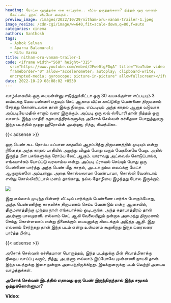 ```yaml
---
heading: ரோட்ல ஒருத்தங்க கை காட்றாங்க.. வீட்ல ஒருத்தங்களா? நித்தம் ஒரு வானம்
  லேட்டஸ்ட் ஹாட் வீடியோ வைரல்.
preview_image: /images/2022/10/29/nitham-oru-vanam-trailer-1.jpeg
image_resize: /cdn-cgi/image/w=640,fit=scale-down,q=80,f=auto
categories: cinema
authors: Santhosh
tags:
  - Ashok Selvan
  - Aparna Balamurali
  - Ritu Varma
title: nitham-oru-vanam-trailer-1
code: <iframe width="560" height="315"
  src="https://www.youtube.com/embed/JFwe0lgPDqA" title="YouTube video player"
  frameborder="0" allow="accelerometer; autoplay; clipboard-write;
  encrypted-media; gyroscope; picture-in-picture" allowfullscreen></iframe>
date: 2022-10-29 08:08:02 +0530
---
```

வாழ்க்கையில் ஒரு பையன்ன்னு எடுத்துக்கிட்டா ஒரு 30 வயசுக்குள்ள எப்படியும் 3 லவ்வுக்கு மேல பண்ணி எதுவும் செட் ஆகாம வீட்ல காட்டுகிற பெண்ணை திருமணம் சேர்த்து கொண்டவங்க தான் இங்கு நிறைய. எப்படியும் அந்த காதல் ஆறாத வடுவாக அப்படியே மதில் சாகும் வரை இருக்கும். அப்படி ஒரு லவ் ஸ்டோரி தான் நித்தம் ஒரு வானம். இந்த மாதிரி கதாபாத்திரங்களுக்கு அசோக் செல்வன் கச்சிதமா பொறுத்துறாரு. இந்த படத்தில் மூணு ஹீரோயின் அபர்ணா, ரித்து, சிவத்மிகா. 

{{< adsense >}}

ஒரு பெண் கூட ரொம்ப டீப்பான காதலில் ஆரம்பித்து திருமணத்தில் முடியும் என்று நினைத்த அந்த காதல் பாதியில் அறுந்து விழும் போது வரும் வேதனையே வேறு. அதில் இருந்த மீள பசங்களுக்கு ரொம்ப லேட் ஆகும். யாராவது அட்வைஸ் கொடுப்பாங்க, எங்கயாச்சும் போய்ட்டு வரலாம்ல என்று. அப்படி ட்ராவல் செய்யும் போது ஒரு பெண்ணை பார்த்து அந்த பெண் மீது காதல், அடடா நம்ம வைப்க்கு மேட்ச் ஆகுறாங்களே அப்டின்னு. அதை சொல்லலாமா வேண்டாமா, சொல்லி வேண்டாம் என்று சொல்லிவிட்டால் மனம் தாங்காது, நல்ல தோழியை இழந்தது போல இருக்கும்.

![](/images/2022/10/29/nitham-oru-vanam-trailer.jpeg)

இது எல்லாம் முடிந்த பின்னர் வீட்டில் பார்க்கும் பெண்ணை பார்க்க போகும்போது, அந்த பெண்ணிற்கு காதலிச்சு திருமணம் செய்ய வேண்டும் என்ற ஆசையில், திருமணத்திற்கு முந்தய நாள் எங்கயாச்சும் ஓடிடறாங்க. அந்த கதாபாத்திரம் தான் அபர்ணா பாலமுரளி. எல்லாம் செட் ஆகி வேலையிலும் நன்றாக அமைந்து திருமணம் செய்து கொள்ளலாம் என்று நினைக்கும் பையனுக்கு கிடைக்கும் அடுத்த ஆதி. இது எல்லாம் சேர்ந்தது தான் இந்த படம் என்று உள்மனம் கூறுகிறது இந்த ட்ரைலரை பார்த்த பின்பு.

{{< adsense >}}

அசோக் செல்வன் கச்சிதமான பொருத்தம், இந்த படத்துக்கு பின் சிவாத்மிகாக்கு நிறைய வாய்ப்பு வரும், ரித்து, அபர்ணா எல்லாம் இப்போவே முன்னணி நாயகி தான். இந்த படத்துக்கு இசை நன்றாக அமைந்திருக்கிறது. இயக்குனருக்கு படம் வெற்றி அடைய வாழ்த்துக்கள். 

**அசோக் செல்வன் இடத்தில் எதாவது ஒரு பெண் இருந்திருந்தால் இந்த சமூகம் ஒத்துக்கொள்ளுமா?**

**V﻿ideo:**